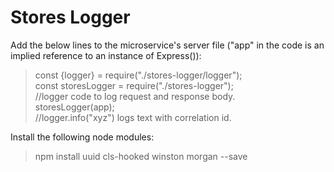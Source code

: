 
#  Stores Logger

  

Add the below lines to the microservice's server file ("app" in the code is an implied reference to an instance of Express()):  
>const {logger} = require("./stores-logger/logger");  
const storesLogger = require("./stores-logger");  
//logger code to log request and response body.  
storesLogger(app);  
//logger.info("xyz") logs text with correlation id.

Install the following node modules:  
>npm install uuid cls-hooked winston morgan --save
